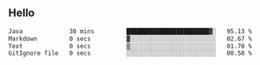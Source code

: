 ## Hello
<!--START_SECTION:waka-->

```txt
Java             30 mins         ███████████████████████▓░   95.13 %
Markdown         0 secs          ▓░░░░░░░░░░░░░░░░░░░░░░░░   02.67 %
Text             0 secs          ▒░░░░░░░░░░░░░░░░░░░░░░░░   01.70 %
GitIgnore file   0 secs          ░░░░░░░░░░░░░░░░░░░░░░░░░   00.50 %
```

<!--END_SECTION:waka-->
